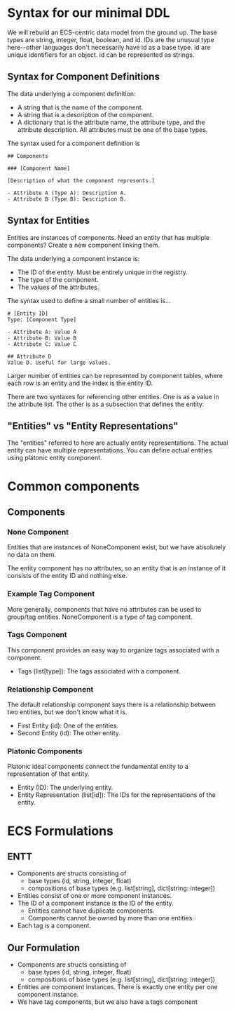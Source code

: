 # Syntax for our minimal DDL

We will rebuild an ECS-centric data model from the ground up.
The base types are string, integer, float, boolean, and id.
IDs are the unusual type here--other languages don't necessarily have id as a base type.
id are unique identifiers for an object.
id can be represented as strings.

## Syntax for Component Definitions

The data underlying a component definition:
- A string that is the name of the component.
- A string that is a description of the component.
- A dictionary that is the attribute name, the attribute type, and the attribute description. All attributes must be one of the base types.

The syntax used for a component definition is

```
## Components

### [Component Name]

[Description of what the component represents.]

- Attribute A (Type A): Description A.
- Attribute B (Type B): Description B.
```

## Syntax for Entities

Entities are instances of components.
Need an entity that has multiple components?
Create a new component linking them.

The data underlying a component instance is:
- The ID of the entity. Must be entirely unique in the registry.
- The type of the component.
- The values of the attributes.

The syntax used to define a small number of entities is...
```
# [Entity ID]
Type: [Component Type]

- Attribute A: Value A
- Attribute B: Value B
- Attribute C: Value C

## Attribute D
Value D. Useful for large values.
```

Larger number of entities can be represented by component tables,
where each row is an entity and the index is the entity ID.

There are two syntaxes for referencing other entities.
One is as a value in the attribute list.
The other is as a subsection that defines the entity.

## "Entities" vs "Entity Representations"

The "entities" referred to here are actually entity representations.
The actual entity can have multiple representations.
You can define actual entities using platonic entity component.

# Common components

## Components

### None Component

Entities that are instances of NoneComponent exist,
but we have absolutely no data on them.

The entity component has no attributes,
so an entity that is an instance of it consists of the entity ID
and nothing else.

### Example Tag Component

More generally, components that have no attributes can be used to group/tag entities.
NoneComponent is a type of tag component.

### Tags Component

This component provides an easy way to organize tags associated with a component.

- Tags (list[type]): The tags associated with a component.

### Relationship Component

The default relationship component says there is a relationship between two entities, but we don't know what it is.
- First Entity (id): One of the entities.
- Second Entity (id): The other entity.

### Platonic Components

Platonic ideal components connect the fundamental entity to a representation of that entity.

- Entity (ID): The underlying entity.
- Entity Representation (list[id]): The IDs for the representations of the entity.

# ECS Formulations

## ENTT

- Components are structs consisting of
    - base types (id, string, integer, float)
    - compositions of base types (e.g. list[string], dict[string: integer])
- Entities consist of one or more component instances.
- The ID of a component instance is the ID of the entity.
    - Entities cannot have duplicate components.
    - Components cannot be owned by more than one entities.
- Each tag is a component.

## Our Formulation

- Components are structs consisting of
    - base types (id, string, integer, float)
    - compositions of base types (e.g. list[string], dict[string: integer])
- Entities are component instances. There is exactly one entity per one component instance.
- We have tag components, but we also have a tags component
